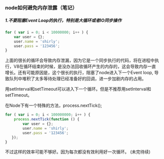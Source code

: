 ### node如何避免内存泄露（笔记）

##### 1.不要阻塞Event Loop的执行，特别是大循环或者IO同步操作

``` javascript
for ( var i = 0; i < 10000000; i++ ) {
    var user = {};
    user.name = 'shirly';
    user.pass = '123456';
}
```
上面的很长的循环会导致内存泄漏，因为它是一个同步执行的代码，将在进程中执行，V8在循环结束的时候，是没办法回收循环产生的内存的，这会导致内存一直增长。还有可能原因是，这个很长的执行，阻塞了node进入下一个Event loop, 导致队列中堆积了太多等待处理已经准备好的回调，进一步加剧内存的占用。

用setInterval和setTimeout可以进入下一个循环。但是不推荐用setInterval和setTimeout。

在Node下有一个特殊的方法，process.nextTick();

``` javascript
for ( var i = 0; i < 100000000; i++ ) {
    process.nextTick(function () {
        var user = {};
        user.name = 'shirly';
        user.pass = '123456';
   });
}
```
不过这样的效率可能不够好。因为每次都没有效利用好一次循环。
(未完待续)